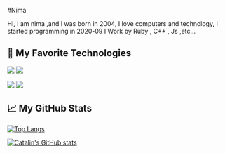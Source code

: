 #Nima 

Hi, I am nima ,and I was born in 2004, I love computers and technology, I started programming in 2020-09 
I Work by Ruby , C++ , Js ,etc...

## 🔧 My Favorite Technologies
![](https://img.shields.io/badge/OS-Linux-informational?style=flat&logo=ubuntu&logoColor=white&color=informational)
![](https://img.shields.io/badge/Code-Ruby-informational?style=flat&logo=ruby&logoColor=white&color=informational)

![](https://github-readme-stats.vercel.app/api/top-langs/?username=nimacpp&bg_color=30,e96443,904e95&title_color=fff&text_color=fff&count_private=true)
![](https://github-readme-stats.vercel.app/api?username=nimacpp&show_icons=true&bg_color=30,e96443,904e95&title_color=fff&text_color=fff&count_private=true)
## &#x1f4c8; My GitHub Stats

[![Top Langs](https://github-readme-stats.vercel.app/api/top-langs/?username=<your_GitHub_username>&hide=java,html,css&theme=radical)](https://github.com/anuraghazra/github-readme-stats)

[![Catalin's GitHub stats](https://github-readme-stats.vercel.app/api?username=<your_GitHub_username>&theme=radical)](https://github.com/anuraghazra/github-readme-stats)

